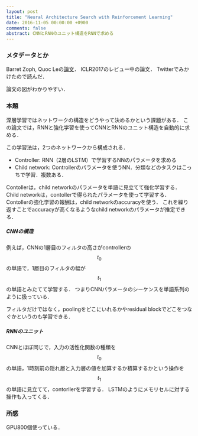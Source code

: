 ```yaml
---
layout: post
title: "Neural Architecture Search with Reinforcement Learning"
date: 2016-11-05 00:00:00 +0900
comments: false
abstract: CNNとRNNのユニット構造をRNNで求める
---
```


### メタデータとか


Barret Zoph, Quoc Leの[論文](http://openreview.net/forum?id=r1Ue8Hcxg)．
ICLR2017のレビュー中の論文．
Twitterでみかけたので読んだ．

論文の図がわかりやすい．

### 本題

深層学習ではネットワークの構造をどうやって決めるかという課題がある．
この論文では，RNNと強化学習を使ってCNNとRNNのユニット構造を自動的に求める．

この学習法は，2つのネットワークから構成される．

- Controller: RNN（2層のLSTM）で学習するNNのパラメータを求める
- Child network: Controllerのパラメータを使うNN．分類などのタスクはこっちで学習．複数ある．

Contollerは，child networkのパラメータを単語に見立てて強化学習する．
Child networkは，contollerで得られたパラメータを使って学習する．
Contollerの強化学習の報酬は，child networkのaccuracyを使う．
これを繰り返すことでaccuracyが高くなるようなchild networkのパラメータが推定できる．

##### CNNの構造

例えば，CNNの1層目のフィルタの高さがcontrollerの$$t_0$$の単語で，1層目のフィルタの幅が$$t_1$$の単語とみたてて学習する．
つまりCNNパラメータのシーケンスを単語系列のように扱っている．

フィルタだけではなく，poolingをどこにいれるかやresidual blockでどこをつなぐかというのも学習できる．

##### RNNのユニット

CNNとほぼ同じで，入力の活性化関数の種類を$$t_0$$の単語，1時刻前の隠れ層と入力層の値を加算するか積算するかという操作を$$t_1$$の単語に見立てて，contorllerを学習する．
LSTMのようにメモリセルに対する操作も入ってくる．

### 所感

GPU800個使っている．
